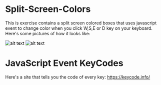 # Split-Screen-Colors
This is exercise contains a split screen colored boxes that uses javascript event to change color when you click W,S,E or D key on your keyboard. Here's some pictures of how it looks like:

![alt text]()
![alt text]()

# JavaScript Event KeyCodes
Here's a site that tells you the code of every key:
https://keycode.info/
